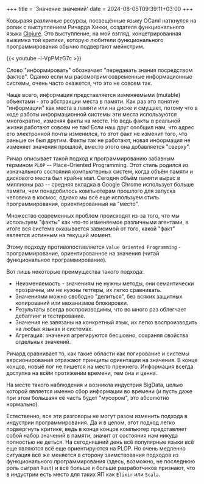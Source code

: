 +++
title = 'Значение значений'
date = 2024-08-05T09:39:11+03:00
+++

Ковыраяя различные ресурсы, посвещённые языку OCaml наткнулся на ролик с выступлением Ричарда Хикки,
создателя функционального языка [Clojure](https://clojure.org/).
Это выступление, на мой взгляд, концетрированная выжимка той критики, которую любители функционального
программирования обычно подвергают мейнстрим.

{{< youtube -I-VpPMzG7c >}}

Слово "информировать" обозначает "передавать знания посредством фактов".
Оданко если мы рассмотрим современные информационные системы, очень часто окажется, что это не совсем так.

Чаще всего, информация представляется изменяемыми (mutable) объектами - это абстракции места в памяти.
Как раз это понятие "информации" как места в памяти или на диске и смущает, потому что в ходе работы 
информационной системы эти места используются многократно, изменяя факты на месте. Но ведь факты в реальной
жизни работают совсем не так!
Если наш друг сообщил нам, что адрес его электронной почты изменился, то этот факт 
не изменит того, что раньше он был другим. Факты так не работают, новая информация
не изменяет значения прошлой, вместо этого она добавляется "сверху".

Ричар описывает такой подход к программированию забавным термином `PLOP` -- Place-Oriented Programming.
Этот стиль родился из изначального состояния компьютерных систем, когда объём памяти и дискового места был
крайне мал.
Сегодня объём памяти вырас в миллионы раз -- средняя вкладка в Google Chrome использует больше памяти, чем понадобилось
компьютерам прошлого для запуска человека в космос, однако мы всё еще используем стиль программирования, ориентированный на "место".

Множество современных проблем происходят из-за того, что мы используем "факты" как что-то изменяемое различными агентами,
в итоге вся система оказывается зависимой от того, какой "факт" является истинным на текущий момент.

Этому подходу противопоставляется `Value Oriented Programming` - программирование, ориентированное на значения (читай
функциональное программирование).

Вот лишь некоторые преимущества такого подхода:

- Неизменяемость - значениям не нужны методы, они семантически прозрачны, им не нужны геттеры, их легко сравнивать.
- Значениями можно свободно "делиться", без всяких защитных копирований или механизмов блокировки.
- Результаты всегда воспроизводимы, что во много раз облегчает дебаггинг и тестирование.
- Значения не завязаны на конкретный язык, их легко воспроизводить на любых языках и системах.
- Агрегация: значения агрегируются бесшовно, сохраняя свойства отдельных значений.

Ричард сравнивает то, как такие области как логирование и системы версионирования
отражают принципы ориентации на значения. 
В конце концов, новыё лог не пишется на место прежнего. Информация всегда доступна
на всём протяжении времени, тем она и ценна. 

На месте такого наблюдения и возникла индустрия BigData, целью которой является именно сбор
информации во времени (и пусть даже при этом большаяя её часть будет "мусором", это абсолютно нормально).

Естественно, все эти разговоры не могут разом изменить подхода в индустрии программирования. 
Да и в целом, этот подход легко подвергнуть критике, ведь в конце концов компьютер представляет собой набор значений в памяти,
значит от состояния нам никуда полностью не деться.
На сегодняшний день всё популярные языки всё еще являются всё еще ориентируются на PLOP. 
Но очень медленно ситуация всё же меняется в сторону заимствования подходов из функционального программирования (здесь, возможно, не последнюю роль
сыграл `Rust`) и всё больше и больше разработчиков признают, что в индустрии есть место для таких ЯП как `Elixir` 
или `Scala`.

